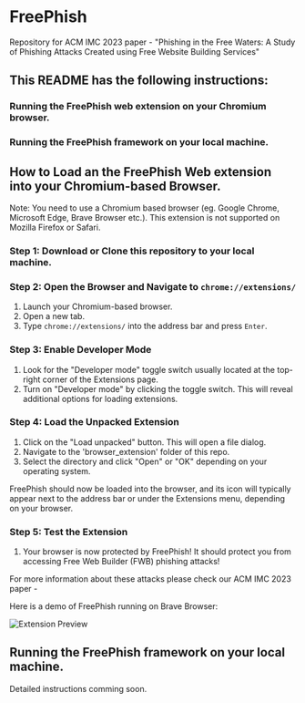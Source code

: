 # FreePhish
Repository for ACM IMC 2023 paper - "Phishing in the Free Waters: A Study of Phishing Attacks Created using Free Website Building Services" <paper-link>

## This README has the following instructions:

### Running the FreePhish web extension on your Chromium browser.
### Running the FreePhish framework on your local machine.

## How to Load an the FreePhish Web extension into your Chromium-based Browser.

Note: You need to use a Chromium based browser (eg. Google Chrome, Microsoft Edge, Brave Browser etc.). This extension is not supported on Mozilla Firefox or Safari.

### Step 1: Download or Clone this repository to your local machine.

### Step 2: Open the Browser and Navigate to `chrome://extensions/`

1. Launch your Chromium-based browser.
2. Open a new tab.
3. Type `chrome://extensions/` into the address bar and press `Enter`.

### Step 3: Enable Developer Mode

1. Look for the "Developer mode" toggle switch usually located at the top-right corner of the Extensions page.
2. Turn on "Developer mode" by clicking the toggle switch. This will reveal additional options for loading extensions.

### Step 4: Load the Unpacked Extension

1. Click on the "Load unpacked" button. This will open a file dialog.
2. Navigate to the 'browser_extension' folder of this repo.
3. Select the directory and click "Open" or "OK" depending on your operating system.

FreePhish should now be loaded into the browser, and its icon will typically appear next to the address bar or under the Extensions menu, depending on your browser.

### Step 5: Test the Extension

1. Your browser is now protected by FreePhish! It should protect you from accessing Free Web Builder (FWB) phishing attacks!

For more information about these attacks please check our ACM IMC 2023 paper - <add link>

Here is a demo of FreePhish running on Brave Browser:

![Extension Preview](./extension_preview.gif)

## Running the FreePhish framework on your local machine.

Detailed instructions comming soon.
